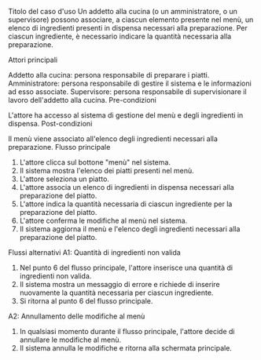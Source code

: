 Titolo del caso d'uso
Un addetto alla cucina (o un amministratore, o un supervisore) possono associare, a ciascun elemento presente nel menù, un elenco di ingredienti presenti in dispensa necessari alla preparazione. Per ciascun ingrediente, è necessario indicare la quantità necessaria alla preparazione.

Attori principali

Addetto alla cucina: persona responsabile di preparare i piatti.
Amministratore: persona responsabile di gestire il sistema e le informazioni ad esso associate.
Supervisore: persona responsabile di supervisionare il lavoro dell'addetto alla cucina.
Pre-condizioni

L'attore ha accesso al sistema di gestione del menù e degli ingredienti in dispensa.
Post-condizioni

Il menù viene associato all'elenco degli ingredienti necessari alla preparazione.
Flusso principale

1. L'attore clicca sul bottone "menù" nel sistema.
2. Il sistema mostra l'elenco dei piatti presenti nel menù.
3. L'attore seleziona un piatto.
4. L'attore associa un elenco di ingredienti in dispensa necessari alla preparazione del piatto.
5. L'attore indica la quantità necessaria di ciascun ingrediente per la preparazione del piatto.
6. L'attore conferma le modifiche al menù nel sistema.
7. Il sistema aggiorna il menù e l'elenco degli ingredienti necessari alla preparazione del piatto.

Flussi alternativi
A1: Quantità di ingredienti non valida
1. Nel punto 6 del flusso principale, l'attore inserisce una quantità di ingredienti non valida.
2. Il sistema mostra un messaggio di errore e richiede di inserire nuovamente la quantità necessaria per ciascun ingrediente.
3. Si ritorna al punto 6 del flusso principale.

A2: Annullamento delle modifiche al menù
1. In qualsiasi momento durante il flusso principale, l'attore decide di annullare le modifiche al menù.
2. Il sistema annulla le modifiche e ritorna alla schermata principale.
